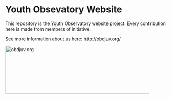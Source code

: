 # Youth Obsevatory Website

This repository is the Youth Observatory website project. Every contribution here is made from members of initiative.

See more information about us here: http://obdjuv.org/


 <img src="https://encrypted-tbn2.gstatic.com/images?q=tbn:ANd9GcSHw8fYQiYJ_gHTQK9fUCr7silj5-7iXtz4lAtkPUdBq9p5_UmqGg" alt="obdjuv.org" width="450" height="150"> 
